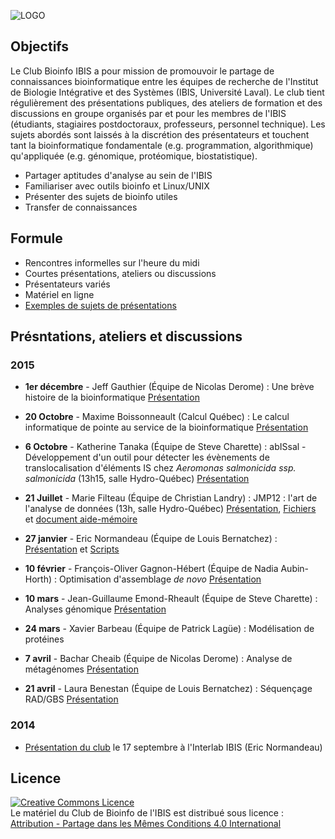 ![LOGO](https://raw.githubusercontent.com/enormandeau/club_bioinfo_ibis/master/00_archive/images/logo_temporaire_club_bioinfo_ibis.png)

## Objectifs
Le Club Bioinfo IBIS a pour mission de promouvoir le partage de connaissances
bioinformatique entre les équipes de recherche de l'Institut de Biologie
Intégrative et des Systèmes (IBIS, Université Laval). Le club tient
régulièrement des présentations publiques, des ateliers de formation et des
discussions en groupe organisés par et pour les membres de l'IBIS (étudiants,
stagiaires postdoctoraux, professeurs, personnel technique). Les sujets abordés
sont laissés à la discrétion des présentateurs et touchent tant la
bioinformatique fondamentale (e.g. programmation, algorithmique) qu'appliquée
(e.g. génomique, protéomique, biostatistique).

- Partager aptitudes d'analyse au sein de l'IBIS
- Familiariser avec outils bioinfo et Linux/UNIX
- Présenter des sujets de bioinfo utiles
- Transfer de connaissances

## Formule
- Rencontres informelles sur l'heure du midi
- Courtes présentations, ateliers ou discussions
- Présentateurs variés
- Matériel en ligne
- [Exemples de sujets de présentations](https://github.com/enormandeau/club_bioinfo_ibis/blob/master/01_presentations/idees_pour_presentations.md)

## Présntations, ateliers et discussions
### 2015
- **1er décembre** - Jeff Gauthier (Équipe de Nicolas Derome) : Une brève histoire de la bioinformatique [Présentation](https://github.com/enormandeau/club_bioinfo_ibis/raw/master/03_ateliers/08_jeff_gauthier_histoire_bioinfo_1/jeff_gauthier_club_bioinfo_ibis_v1.0.pdf)
- **20 Octobre** - Maxime Boissonneault (Calcul Québec) : Le calcul informatique de pointe au service de la bioinformatique [Présentation](https://docs.google.com/presentation/d/1_KMefWfQOdCUkH2ezuE--0sGeuaoz0TomCNa7KSs9xM/edit#slide=id.g6437568d3_1_102)
- **6 Octobre** - Katherine Tanaka (Équipe de Steve Charette) : abISsal - Développement d'un outil pour détecter les évènements de translocalisation d'éléments IS chez *Aeromonas salmonicida ssp. salmonicida* (13h15, salle Hydro-Québec) [Présentation](https://github.com/enormandeau/club_bioinfo_ibis/raw/master/01_presentations/07_katherine_tanaka/abISsal_katherine_tanaka.pdf)

- **21 Juillet** - Marie Filteau (Équipe de Christian Landry) : JMP12 : l'art de l'analyse de données (13h, salle Hydro-Québec) [Présentation](https://github.com/enormandeau/club_bioinfo_ibis/raw/master/03_ateliers/01_marie_filteau_jmp/atelier_JMP.pdf), [Fichiers](https://github.com/enormandeau/club_bioinfo_ibis/raw/master/03_ateliers/01_marie_filteau_jmp/atelier_JMP.zip) et [document aide-mémoire](https://www.dropbox.com/s/s0cxjr4h7p6s1be/2014_05%20-%20OPG%20Combined%20for%20Printing%20-%20Version%204.pdf?dl=0)
- **27 janvier** - Eric Normandeau (Équipe de Louis Bernatchez) : [Présentation]( https://github.com/enormandeau/club_bioinfo_ibis/raw/master/01_presentations/02_eric_normandeau_pca_lda_random_forest_2015-01-27/presentation.pdf) et [Scripts](https://github.com/enormandeau/club_bioinfo_ibis/tree/master/01_presentations/02_eric_normandeau_pca_lda_random_forest_2015-01-27/01_scripts)

- **10 février** - François-Oliver Gagnon-Hébert (Équipe de Nadia Aubin-Horth) : Optimisation d'assemblage *de novo* [Présentation](https://github.com/enormandeau/club_bioinfo_ibis/raw/master/01_presentations/03_francois-olivier_hebert_optimisation_rnaseq/FOH.club-bif.100215.pdf)

- **10 mars** - Jean-Guillaume Emond-Rheault (Équipe de Steve Charette) : Analyses génomique [Présentation](https://github.com/enormandeau/club_bioinfo_ibis/raw/master/01_presentations/04_jean-guillaume_emond-rheault_genomes_bacteriens/analyse_genomes_bacteriens.pdf)

- **24 mars** - Xavier Barbeau (Équipe de Patrick Lagüe) : Modélisation de protéines

- **7 avril** - Bachar Cheaib (Équipe de Nicolas Derome) : Analyse de métagénomes [Présentation](https://github.com/enormandeau/club_bioinfo_ibis/raw/master/01_presentations/05_bachar_cheiab_microbiomes/club_bioinfo_Bach.pdf)

- **21 avril** - Laura Benestan (Équipe de Louis Bernatchez) : Séquençage RAD/GBS [Présentation](https://github.com/enormandeau/club_bioinfo_ibis/raw/master/01_presentations/06_laura_benestan_gbs/rad_laura_benestan.pdf)

### 2014
- [Présentation du club](https://github.com/enormandeau/club_bioinfo_ibis/raw/master/01_presentations/01_presentation_club_interlab_ibis/presentation.pdf) le 17 septembre à l'Interlab IBIS (Eric Normandeau)

## Licence

<a rel="license" href="http://creativecommons.org/licenses/by-sa/4.0/"><img
alt="Creative Commons Licence" style="border-width:0"
src="https://i.creativecommons.org/l/by-sa/4.0/88x31.png" /></a><br/><span
xmlns:dct="http://purl.org/dc/terms/" property="dct:title">Le matériel du Club
de Bioinfo de l'IBIS</span> est distribué sous licence :<a rel="license"
href="http://creativecommons.org/licenses/by-sa/4.0/deed.fr"><br/>Attribution -
Partage dans les Mêmes Conditions 4.0 International<a>

